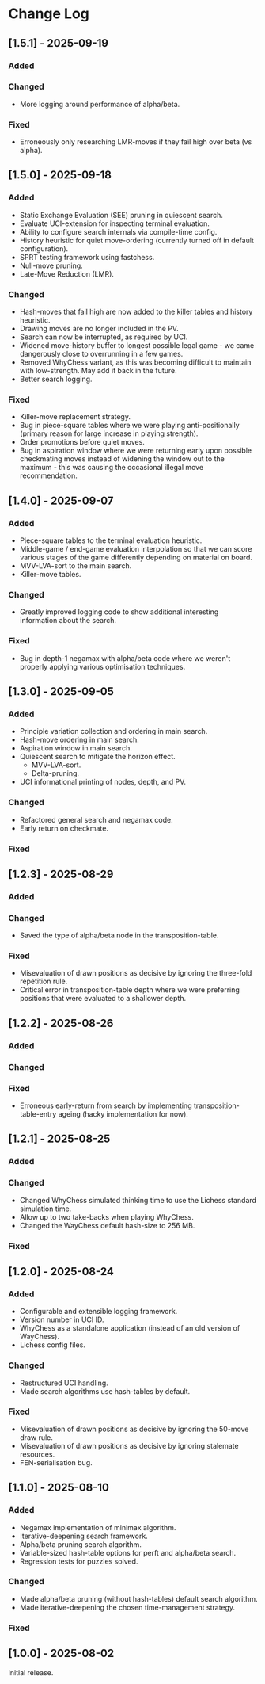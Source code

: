 # Change Log

## [1.5.1] - 2025-09-19

### Added

### Changed

- More logging around performance of alpha/beta.

### Fixed

- Erroneously only researching LMR-moves if they fail high over beta (vs alpha).

## [1.5.0] - 2025-09-18

### Added

- Static Exchange Evaluation (SEE) pruning in quiescent search.
- Evaluate UCI-extension for inspecting terminal evaluation.
- Ability to configure search internals via compile-time config.
- History heuristic for quiet move-ordering (currently turned off in default configuration).
- SPRT testing framework using fastchess.
- Null-move pruning.
- Late-Move Reduction (LMR).

### Changed

- Hash-moves that fail high are now added to the killer tables and history heuristic.
- Drawing moves are no longer included in the PV.
- Search can now be interrupted, as required by UCI.
- Widened move-history buffer to longest possible legal game - we came dangerously close to overrunning in a few games.
- Removed WhyChess variant, as this was becoming difficult to maintain with low-strength. May add it back in the future.
- Better search logging.

### Fixed

- Killer-move replacement strategy.
- Bug in piece-square tables where we were playing anti-positionally (primary reason for large increase in playing strength).
- Order promotions before quiet moves.
- Bug in aspiration window where we were returning early upon possible checkmating moves instead of widening the window out to the maximum - this was causing the occasional illegal move recommendation.

## [1.4.0] - 2025-09-07

### Added

- Piece-square tables to the terminal evaluation heuristic.
- Middle-game / end-game evaluation interpolation so that we can score various stages of the game differently depending on material on board.
- MVV-LVA-sort to the main search.
- Killer-move tables.

### Changed

- Greatly improved logging code to show additional interesting information about the search.

### Fixed

- Bug in depth-1 negamax with alpha/beta code where we weren't properly applying various optimisation techniques.

## [1.3.0] - 2025-09-05

### Added

- Principle variation collection and ordering in main search.
- Hash-move ordering in main search.
- Aspiration window in main search.
- Quiescent search to mitigate the horizon effect.
  - MVV-LVA-sort.
  - Delta-pruning.
- UCI informational printing of nodes, depth, and PV.

### Changed

- Refactored general search and negamax code.
- Early return on checkmate.

### Fixed

## [1.2.3] - 2025-08-29

### Added

### Changed

- Saved the type of alpha/beta node in the transposition-table.

### Fixed

- Misevaluation of drawn positions as decisive by ignoring the three-fold repetition rule.
- Critical error in transposition-table depth where we were preferring positions that were evaluated to a shallower depth.

## [1.2.2] - 2025-08-26

### Added

### Changed

### Fixed

- Erroneous early-return from search by implementing transposition-table-entry ageing (hacky implementation for now).

## [1.2.1] - 2025-08-25

### Added

### Changed

- Changed WhyChess simulated thinking time to use the Lichess standard simulation time.
- Allow up to two take-backs when playing WhyChess.
- Changed the WayChess default hash-size to 256 MB.

### Fixed

## [1.2.0] - 2025-08-24

### Added
- Configurable and extensible logging framework.
- Version number in UCI ID.
- WhyChess as a standalone application (instead of an old version of WayChess).
- Lichess config files.

### Changed

- Restructured UCI handling.
- Made search algorithms use hash-tables by default.

### Fixed

- Misevaluation of drawn positions as decisive by ignoring the 50-move draw rule.
- Misevaluation of drawn positions as decisive by ignoring stalemate resources.
- FEN-serialisation bug.

## [1.1.0] - 2025-08-10

### Added

- Negamax implementation of minimax algorithm.
- Iterative-deepening search framework.
- Alpha/beta pruning search algorithm.
- Variable-sized hash-table options for perft and alpha/beta search.
- Regression tests for puzzles solved.

### Changed

- Made alpha/beta pruning (without hash-tables) default search algorithm.
- Made iterative-deepening the chosen time-management strategy.

### Fixed

## [1.0.0] - 2025-08-02

Initial release.
